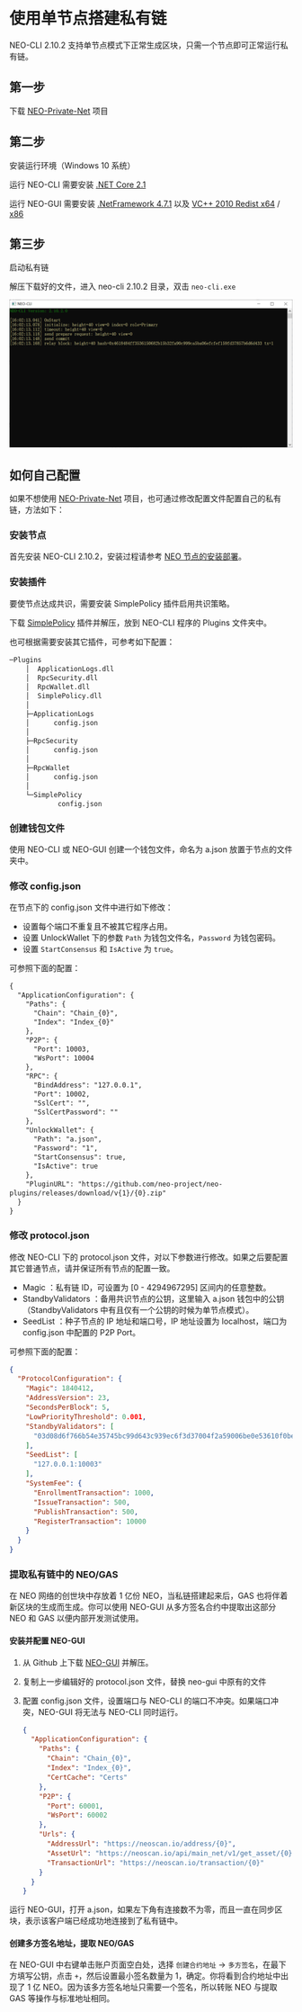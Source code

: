 # 使用单节点搭建私有链

NEO-CLI 2.10.2 支持单节点模式下正常生成区块，只需一个节点即可正常运行私有链。

## 第一步

下载 [NEO-Private-Net](https://github.com/chenzhitong/NEO-Private-Net) 项目

## 第二步

安装运行环境（Windows 10 系统）

运行 NEO-CLI 需要安装 [.NET Core 2.1](https://www.microsoft.com/net/download/thank-you/dotnet-runtime-2.1.3-windows-hosting-bundle-installer)

运行 NEO-GUI 需要安装 [.NetFramework 4.7.1](https://www.microsoft.com/net/download/dotnet-framework-runtime) 以及 [VC++ 2010 Redist x64](https://www.microsoft.com/en-us/download/details.aspx?id=14632) / [x86](https://www.microsoft.com/en-us/download/details.aspx?id=5555)

## 第三步

启动私有链

解压下载好的文件，进入 neo-cli 2.10.2 目录，双击 `neo-cli.exe`

![img](https://github.com/chenzhitong/NEO-Private-Net/raw/master/img/privatechain_demo.png)

## 如何自己配置

如果不想使用 [NEO-Private-Net](https://github.com/chenzhitong/NEO-Private-Net) 项目，也可通过修改配置文件配置自己的私有链，方法如下：

### 安装节点

首先安装 NEO-CLI 2.10.2，安装过程请参考 [NEO 节点的安装部署](https://docs.neo.org/zh-cn/node/cli/setup.html)。

### 安装插件

要使节点达成共识，需要安装 SimplePolicy 插件启用共识策略。

下载 [SimplePolicy](https://github.com/neo-project/neo-plugins/releases/) 插件并解压，放到 NEO-CLI 程序的 Plugins 文件夹中。

也可根据需要安装其它插件，可参考如下配置：

```
─Plugins
    │  ApplicationLogs.dll
    │  RpcSecurity.dll
    │  RpcWallet.dll
    │  SimplePolicy.dll
    │
    ├─ApplicationLogs
    │      config.json
    │
    ├─RpcSecurity
    │      config.json
    │
    ├─RpcWallet
    │      config.json
    │
    └─SimplePolicy
            config.json
```

### 创建钱包文件

使用 NEO-CLI 或 NEO-GUI 创建一个钱包文件，命名为 a.json 放置于节点的文件夹中。

### 修改 config.json

在节点下的 config.json 文件中进行如下修改：

- 设置每个端口不重复且不被其它程序占用。
- 设置 UnlockWallet 下的参数 `Path` 为钱包文件名，`Password` 为钱包密码。
- 设置 `StartConsensus` 和 `IsActive` 为 `true`。

可参照下面的配置：

```
﻿{
  "ApplicationConfiguration": {
    "Paths": {
      "Chain": "Chain_{0}",
      "Index": "Index_{0}"
    },
    "P2P": {
      "Port": 10003,
      "WsPort": 10004
    },
    "RPC": {
      "BindAddress": "127.0.0.1",
      "Port": 10002,
      "SslCert": "",
      "SslCertPassword": ""
    },
    "UnlockWallet": {
      "Path": "a.json",
      "Password": "1",
      "StartConsensus": true,
      "IsActive": true
    },
    "PluginURL": "https://github.com/neo-project/neo-plugins/releases/download/v{1}/{0}.zip"
  }
}
```

### 修改 protocol.json

修改 NEO-CLI 下的 protocol.json 文件，对以下参数进行修改。如果之后要配置其它普通节点，请并保证所有节点的配置一致。

- Magic ：私有链 ID，可设置为 [0 - 4294967295] 区间内的任意整数。
- StandbyValidators ：备用共识节点的公钥，这里输入 a.json 钱包中的公钥（StandbyValidators  中有且仅有一个公钥的时候为单节点模式）。
- SeedList ：种子节点的 IP 地址和端口号，IP 地址设置为 localhost，端口为 config.json 中配置的 P2P Port。

可参照下面的配置：

```json
﻿{
  "ProtocolConfiguration": {
    "Magic": 1840412,
    "AddressVersion": 23,
    "SecondsPerBlock": 5,
    "LowPriorityThreshold": 0.001,
    "StandbyValidators": [
      "03d08d6f766b54e35745bc99d643c939ec6f3d37004f2a59006be0e53610f0be25"
    ],
    "SeedList": [
      "127.0.0.1:10003"
    ],
    "SystemFee": {
      "EnrollmentTransaction": 1000,
      "IssueTransaction": 500,
      "PublishTransaction": 500,
      "RegisterTransaction": 10000
    }
  }
}
```

### 提取私有链中的 NEO/GAS

在 NEO 网络的创世块中存放着 1 亿份 NEO，当私链搭建起来后，GAS 也将伴着新区块的生成而生成。你可以使用 NEO-GUI 从多方签名合约中提取出这部分 NEO 和 GAS 以便内部开发测试使用。

#### 安装并配置 NEO-GUI

1. 从 Github 上下载 [NEO-GUI](https://github.com/neo-project/neo-gui/releases) 并解压。

2. 复制上一步编辑好的 protocol.json 文件，替换 neo-gui 中原有的文件

3. 配置 config.json 文件，设置端口与 NEO-CLI 的端口不冲突。如果端口冲突，NEO-GUI 将无法与 NEO-CLI 同时运行。

   ```json
   {
     "ApplicationConfiguration": {
       "Paths": {
         "Chain": "Chain_{0}",
         "Index": "Index_{0}",
         "CertCache": "Certs"
       },
       "P2P": {
         "Port": 60001,
         "WsPort": 60002
       },
       "Urls": {
         "AddressUrl": "https://neoscan.io/address/{0}",
         "AssetUrl": "https://neoscan.io/api/main_net/v1/get_asset/{0}",
         "TransactionUrl": "https://neoscan.io/transaction/{0}"
       }
     }
   }
   ```

运行 NEO-GUI，打开 a.json，如果左下角有连接数不为零，而且一直在同步区块，表示该客户端已经成功地连接到了私有链中。

#### 创建多方签名地址，提取 NEO/GAS

在 NEO-GUI 中右键单击账户页面空白处，选择 `创建合约地址` -> `多方签名`，在最下方填写公钥，点击 `+`，然后设置最小签名数量为 1，确定。你将看到合约地址中出现了 1 亿 NEO。因为该多方签名地址只需要一个签名，所以转账 NEO 与提取 GAS 等操作与标准地址相同。
